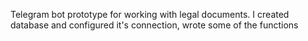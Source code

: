Telegram bot prototype for working with legal documents.
I created database and configured it's connection, wrote some of the functions
